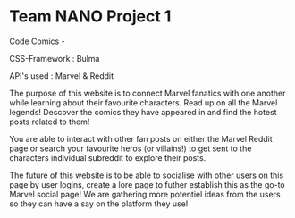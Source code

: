 # Team NANO Project 1

Code Comics -  

CSS-Framework : Bulma 

API's used : Marvel & Reddit 

The purpose of this website is to connect Marvel fanatics with one another while learning about their favourite characters. Read up on all the Marvel legends! Descover the comics they have appeared in and find the hotest posts related to them!

You are able to interact with other fan posts on either the Marvel Reddit page or search your favourite heros (or villains!) to get sent to the characters individual subreddit to explore their posts.

The future of this website is to be able to socialise with other users on this page by user logins, create a lore page to futher establish this as the go-to Marvel social page! We are gathering more potentiel ideas from the users so they can have a say on the platform they use!





